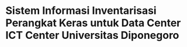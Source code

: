 # Sistem Informasi Inventarisasi Perangkat Keras untuk Data Center ICT Center Universitas Diponegoro 